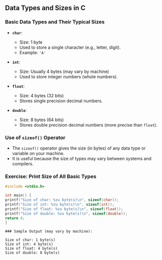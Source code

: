 ## Data Types and Sizes in C

### Basic Data Types and Their Typical Sizes

- **`char`**:

  - Size: 1 byte
  - Used to store a single character (e.g., letter, digit).
  - Example: `'A'`

- **`int`**:

  - Size: Usually 4 bytes (may vary by machine)
  - Used to store integer numbers (whole numbers).

- **`float`**:

  - Size: 4 bytes (32 bits)
  - Stores single precision decimal numbers.

- **`double`**:
  - Size: 8 bytes (64 bits)
  - Stores double precision decimal numbers (more precise than `float`).

### Use of `sizeof()` Operator

- The `sizeof()` operator gives the size (in bytes) of any data type or variable on your machine.
- It is useful because the size of types may vary between systems and compilers.

### Exercise: Print Size of All Basic Types

```c
#include <stdio.h>

int main() {
printf("Size of char: %zu byte(s)\n", sizeof(char));
printf("Size of int: %zu byte(s)\n", sizeof(int));
printf("Size of float: %zu byte(s)\n", sizeof(float));
printf("Size of double: %zu byte(s)\n", sizeof(double));
return 0;
}
```

```text
### Sample Output (may vary by machine):

Size of char: 1 byte(s)
Size of int: 4 byte(s)
Size of float: 4 byte(s)
Size of double: 8 byte(s)

```
